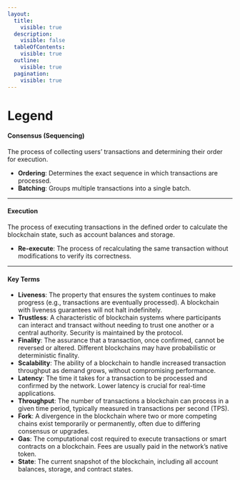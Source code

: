 ```yaml
---
layout:
  title:
    visible: true
  description:
    visible: false
  tableOfContents:
    visible: true
  outline:
    visible: true
  pagination:
    visible: true
---
```


# Legend

#### **Consensus (Sequencing)**

The process of collecting users’ transactions and determining their order for execution.

* **Ordering**: Determines the exact sequence in which transactions are processed.
* **Batching**: Groups multiple transactions into a single batch.

***

#### **Execution**

The process of executing transactions in the defined order to calculate the blockchain state, such as account balances and storage.

* **Re-execute**: The process of recalculating the same transaction without modifications to verify its correctness.

***

#### Key Terms

* **Liveness**: The property that ensures the system continues to make progress (e.g., transactions are eventually processed). A blockchain with liveness guarantees will not halt indefinitely.
* **Trustless**: A characteristic of blockchain systems where participants can interact and transact without needing to trust one another or a central authority. Security is maintained by the protocol.
* **Finality**: The assurance that a transaction, once confirmed, cannot be reversed or altered. Different blockchains may have probabilistic or deterministic finality.
* **Scalability**: The ability of a blockchain to handle increased transaction throughput as demand grows, without compromising performance.
* **Latency**: The time it takes for a transaction to be processed and confirmed by the network. Lower latency is crucial for real-time applications.
* **Throughput**: The number of transactions a blockchain can process in a given time period, typically measured in transactions per second (TPS).
* **Fork**: A divergence in the blockchain where two or more competing chains exist temporarily or permanently, often due to differing consensus or upgrades.
* **Gas**: The computational cost required to execute transactions or smart contracts on a blockchain. Fees are usually paid in the network’s native token.
* **State**: The current snapshot of the blockchain, including all account balances, storage, and contract states.
